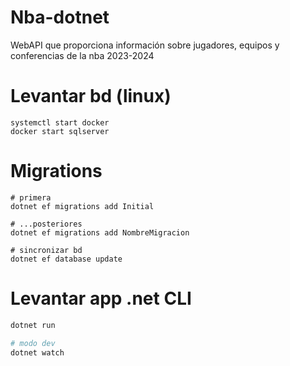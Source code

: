 # Nba-dotnet
WebAPI que proporciona información sobre jugadores, equipos y conferencias de la nba 2023-2024

# Levantar bd (linux)
```
systemctl start docker
docker start sqlserver
```
# Migrations
```
# primera
dotnet ef migrations add Initial

# ...posteriores
dotnet ef migrations add NombreMigracion

# sincronizar bd
dotnet ef database update
```

# Levantar app .net CLI
```bash
dotnet run

# modo dev
dotnet watch
```
